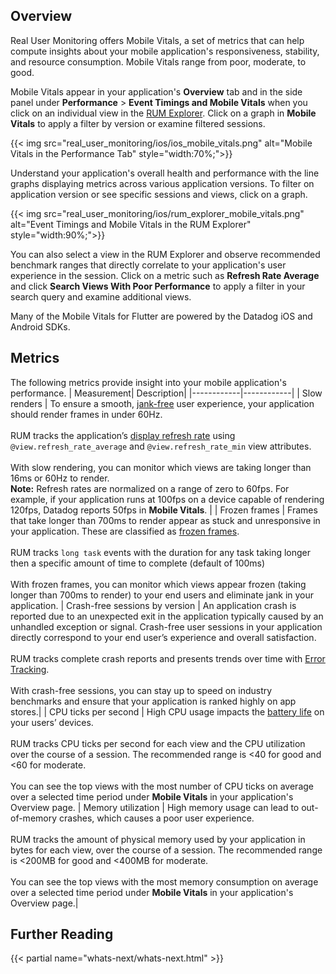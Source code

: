 ## Overview

Real User Monitoring offers Mobile Vitals, a set of metrics that can help compute insights about your mobile application's responsiveness, stability, and resource consumption. Mobile Vitals range from poor, moderate, to good. 

Mobile Vitals appear in your application's **Overview** tab and in the side panel under **Performance** > **Event Timings and Mobile Vitals** when you click on an individual view in the [RUM Explorer][2]. Click on a graph in **Mobile Vitals** to apply a filter by version or examine filtered sessions. 

{{< img src="real_user_monitoring/ios/ios_mobile_vitals.png" alt="Mobile Vitals in the Performance Tab" style="width:70%;">}}

Understand your application's overall health and performance with the line graphs displaying metrics across various application versions. To filter on application version or see specific sessions and views, click on a graph. 

{{< img src="real_user_monitoring/ios/rum_explorer_mobile_vitals.png" alt="Event Timings and Mobile Vitals in the RUM Explorer" style="width:90%;">}}

You can also select a view in the RUM Explorer and observe recommended benchmark ranges that directly correlate to your application's user experience in the session. Click on a metric such as **Refresh Rate Average** and click **Search Views With Poor Performance** to apply a filter in your search query and examine additional views.

Many of the Mobile Vitals for Flutter are powered by the Datadog iOS and Android SDKs.

## Metrics

The following metrics provide insight into your mobile application's performance.
| Measurement| Description|
|------------|------------|
| Slow renders | To ensure a smooth, [jank-free][3] user experience, your application should render frames in under 60Hz. <br /><br />  RUM tracks the application’s [display refresh rate][4] using `@view.refresh_rate_average` and `@view.refresh_rate_min` view attributes. <br /><br />  With slow rendering, you can monitor which views are taking longer than 16ms or 60Hz to render. <br /> **Note:** Refresh rates are normalized on a range of zero to 60fps. For example, if your application runs at 100fps on a device capable of rendering 120fps, Datadog reports 50fps in **Mobile Vitals**. |
| Frozen frames | Frames that take longer than 700ms to render appear as stuck and unresponsive in your application. These are classified as [frozen frames][5]. <br /><br />  RUM tracks `long task` events with the duration for any task taking longer then a specific amount of time to complete (default of 100ms) <br /><br />  With frozen frames, you can monitor which views appear frozen (taking longer than 700ms to render) to your end users and eliminate jank in your application.
| Crash-free sessions by version | An application crash is reported due to an unexpected exit in the application typically caused by an unhandled exception or signal. Crash-free user sessions in your application directly correspond to your end user’s experience and overall satisfaction. <br /><br />   RUM tracks complete crash reports and presents trends over time with [Error Tracking][8]. <br /><br />  With crash-free sessions, you can stay up to speed on industry benchmarks and ensure that your application is ranked highly on app stores.|
| CPU ticks per second | High CPU usage impacts the [battery life][9] on your users’ devices.  <br /><br />  RUM tracks CPU ticks per second for each view and the CPU utilization over the course of a session. The recommended range is <40 for good and <60 for moderate. <br /><br />  You can see the top views with the most number of CPU ticks on average over a selected time period under **Mobile Vitals** in your application's Overview page.
| Memory utilization | High memory usage can lead to out-of-memory crashes, which causes a poor user experience. <br /><br />  RUM tracks the amount of physical memory used by your application in bytes for each view, over the course of a session. The recommended range is <200MB for good and <400MB for moderate. <br /><br />  You can see the top views with the most memory consumption on average over a selected time period under **Mobile Vitals** in your application's Overview page.|

## Further Reading

{{< partial name="whats-next/whats-next.html" >}}

[1]: https://developer.apple.com/documentation/metrickit
[2]: https://app.datadoghq.com/rum/explorer
[3]: https://developer.android.com/topic/performance/vitals/render#common-jank
[4]: https://developer.android.com/guide/topics/media/frame-rate
[5]: https://developer.android.com/topic/performance/vitals/frozen
[6]: https://developer.android.com/topic/performance/vitals/anr
[8]: https://docs.datadoghq.com/real_user_monitoring/error_tracking/
[9]: https://developer.apple.com/documentation/xcode/analyzing-your-app-s-battery-use/